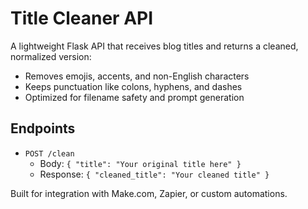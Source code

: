 # Title Cleaner API

A lightweight Flask API that receives blog titles and returns a cleaned, normalized version:
- Removes emojis, accents, and non-English characters
- Keeps punctuation like colons, hyphens, and dashes
- Optimized for filename safety and prompt generation

## Endpoints

- `POST /clean`
  - Body: `{ "title": "Your original title here" }`
  - Response: `{ "cleaned_title": "Your cleaned title" }`

Built for integration with Make.com, Zapier, or custom automations.
